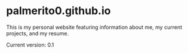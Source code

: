 palmerito0.github.io
====================

This is my personal website featuring information about me,
my current projects, and my resume.

Current version: 0.1
